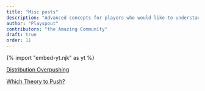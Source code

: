 ```yaml
---
title: "Misc posts"
description: "Advanced concepts for players who would like to understand the game better."
author: "Playspout"
contributors: "the Amazing Community"
draft: true
order: 11
---
```


{% import "embed-yt.njk" as yt %}

[Distribution Overpushing](/guides/advanced-concepts/distribution-overpushing)

[Which Theory to Push?](/guides/advanced-concepts/which-theory-should-i-push)

